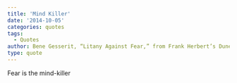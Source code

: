 ```yaml
---
title: 'Mind Killer'
date: '2014-10-05'
categories: quotes
tags:
  - Quotes
author: Bene Gesserit, “Litany Against Fear,” from Frank Herbert’s Dune
type: quote
---
```


Fear is the mind-killer
